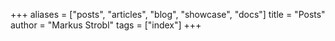 +++
aliases = ["posts", "articles", "blog", "showcase", "docs"]
title = "Posts"
author = "Markus Strobl"
tags = ["index"]
+++
